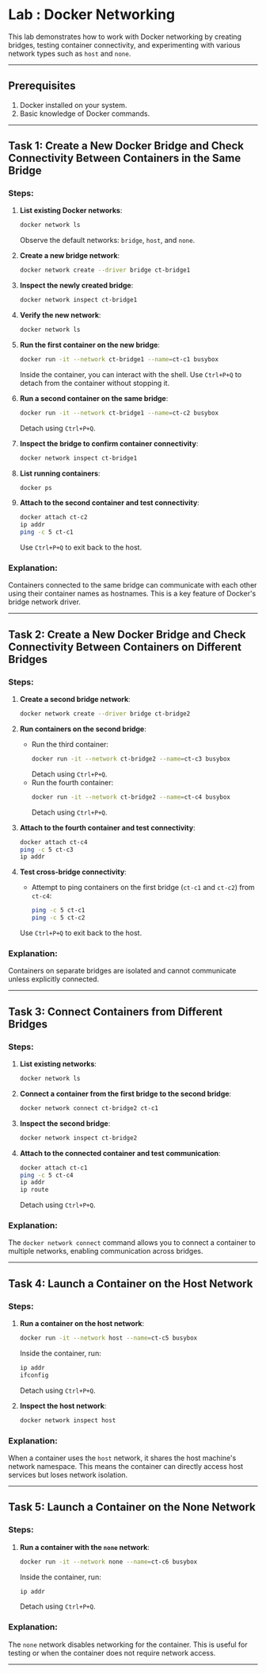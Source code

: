 # Lab : Docker Networking

This lab demonstrates how to work with Docker networking by creating bridges, testing container connectivity, and experimenting with various network types such as `host` and `none`.

---

## Prerequisites
1. Docker installed on your system.
2. Basic knowledge of Docker commands.

---

## Task 1: Create a New Docker Bridge and Check Connectivity Between Containers in the Same Bridge

### Steps:
1. **List existing Docker networks**:
   ```bash
   docker network ls
   ```
   Observe the default networks: `bridge`, `host`, and `none`.

2. **Create a new bridge network**:
   ```bash
   docker network create --driver bridge ct-bridge1
   ```

3. **Inspect the newly created bridge**:
   ```bash
   docker network inspect ct-bridge1
   ```

4. **Verify the new network**:
   ```bash
   docker network ls
   ```

5. **Run the first container on the new bridge**:
   ```bash
   docker run -it --network ct-bridge1 --name=ct-c1 busybox
   ```
   Inside the container, you can interact with the shell. Use `Ctrl+P+Q` to detach from the container without stopping it.

6. **Run a second container on the same bridge**:
   ```bash
   docker run -it --network ct-bridge1 --name=ct-c2 busybox
   ```
   Detach using `Ctrl+P+Q`.

7. **Inspect the bridge to confirm container connectivity**:
   ```bash
   docker network inspect ct-bridge1
   ```

8. **List running containers**:
   ```bash
   docker ps
   ```

9. **Attach to the second container and test connectivity**:
   ```bash
   docker attach ct-c2
   ip addr
   ping -c 5 ct-c1
   ```
   Use `Ctrl+P+Q` to exit back to the host.

### Explanation:
Containers connected to the same bridge can communicate with each other using their container names as hostnames. This is a key feature of Docker's bridge network driver.

---

## Task 2: Create a New Docker Bridge and Check Connectivity Between Containers on Different Bridges

### Steps:
1. **Create a second bridge network**:
   ```bash
   docker network create --driver bridge ct-bridge2
   ```

2. **Run containers on the second bridge**:
   - Run the third container:
     ```bash
     docker run -it --network ct-bridge2 --name=ct-c3 busybox
     ```
     Detach using `Ctrl+P+Q`.
   - Run the fourth container:
     ```bash
     docker run -it --network ct-bridge2 --name=ct-c4 busybox
     ```
     Detach using `Ctrl+P+Q`.

3. **Attach to the fourth container and test connectivity**:
   ```bash
   docker attach ct-c4
   ping -c 5 ct-c3
   ip addr
   ```

4. **Test cross-bridge connectivity**:
   - Attempt to ping containers on the first bridge (`ct-c1` and `ct-c2`) from `ct-c4`:
     ```bash
     ping -c 5 ct-c1
     ping -c 5 ct-c2
     ```
   Use `Ctrl+P+Q` to exit back to the host.

### Explanation:
Containers on separate bridges are isolated and cannot communicate unless explicitly connected.

---

## Task 3: Connect Containers from Different Bridges

### Steps:
1. **List existing networks**:
   ```bash
   docker network ls
   ```

2. **Connect a container from the first bridge to the second bridge**:
   ```bash
   docker network connect ct-bridge2 ct-c1
   ```

3. **Inspect the second bridge**:
   ```bash
   docker network inspect ct-bridge2
   ```

4. **Attach to the connected container and test communication**:
   ```bash
   docker attach ct-c1
   ping -c 5 ct-c4
   ip addr
   ip route
   ```
   Detach using `Ctrl+P+Q`.

### Explanation:
The `docker network connect` command allows you to connect a container to multiple networks, enabling communication across bridges.

---

## Task 4: Launch a Container on the Host Network

### Steps:
1. **Run a container on the host network**:
   ```bash
   docker run -it --network host --name=ct-c5 busybox
   ```
   Inside the container, run:
   ```bash
   ip addr
   ifconfig
   ```
   Detach using `Ctrl+P+Q`.

2. **Inspect the host network**:
   ```bash
   docker network inspect host
   ```

### Explanation:
When a container uses the `host` network, it shares the host machine's network namespace. This means the container can directly access host services but loses network isolation.

---

## Task 5: Launch a Container on the None Network

### Steps:
1. **Run a container with the `none` network**:
   ```bash
   docker run -it --network none --name=ct-c6 busybox
   ```
   Inside the container, run:
   ```bash
   ip addr
   ```
   Detach using `Ctrl+P+Q`.

### Explanation:
The `none` network disables networking for the container. This is useful for testing or when the container does not require network access.

---

